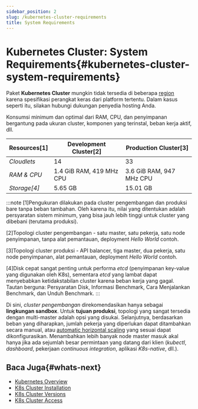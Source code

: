 ```yaml
---
sidebar_position: 2
slug: /kubernetes-cluster-requirements
title: System Requirements
---
```

# Kubernetes Cluster: System Requirements{#kubernetes-cluster-system-requirements}

Paket **Kubernetes Cluster** mungkin tidak tersedia di beberapa [region](<https://docs.dewacloud.com/docs/environment-regions>) karena spesifikasi perangkat keras dari platform tertentu. Dalam kasus seperti itu, silakan hubungi dukungan penyedia hosting Anda.

Konsumsi minimum dan optimal dari RAM, CPU, dan penyimpanan bergantung pada ukuran cluster, komponen yang terinstal, beban kerja aktif, dll.

**Resources[1]** | **Development Cluster[2]** | **Production Cluster[3]**  
---|---|---  
_Cloudlets_ | 14 | 33  
_RAM & CPU_ | 1.4 GiB RAM, 419 MHz CPU | 3.6 GiB RAM, 947 MHz CPU  
_Storage[4]_ | 5.65 GB | 15.01 GB  

:::note
[1]Pengukuran dilakukan pada cluster pengembangan dan produksi bare tanpa beban tambahan. Oleh karena itu, nilai yang ditentukan adalah persyaratan sistem minimum, yang bisa jauh lebih tinggi untuk cluster yang dibebani (terutama produksi).

[2]Topologi cluster pengembangan - satu master, satu pekerja, satu node penyimpanan, tanpa alat pemantauan, deployment _Hello World_ contoh.

[3]Topologi cluster produksi - API balancer, tiga master, dua pekerja, satu node penyimpanan, alat pemantauan, deployment _Hello World_ contoh.

[4]Disk cepat sangat penting untuk performa _etcd_ (penyimpanan key-value yang digunakan oleh K8s), sementara _etcd_ yang lambat dapat menyebabkan ketidakstabilan cluster karena beban kerja yang gagal. Tautan berguna: Persyaratan Disk, Informasi Benchmark, Cara Menjalankan Benchmark, dan Unduh Benchmark.
:::

Di sini, _cluster pengembangan_ direkomendasikan hanya sebagai **lingkungan sandbox**. Untuk **tujuan produksi**, topologi yang sangat tersedia dengan multi-master adalah opsi yang disukai. Selanjutnya, berdasarkan beban yang diharapkan, jumlah pekerja yang diperlukan dapat ditambahkan secara manual, atau [automatic horizontal scaling](<https://docs.dewacloud.com/docs/automatic-horizontal-scaling>) yang sesuai dapat dikonfigurasikan. Menambahkan lebih banyak node master masuk akal hanya jika ada sejumlah besar permintaan yang datang dari klien (_kubectl_, _dashboard_, pekerjaan _continuous integration_, aplikasi _K8s-native_, dll.).

## Baca Juga{#whats-next}

  * [Kubernetes Overview](<https://docs.dewacloud.com/docs/kubernetes-cluster/>)
  * [K8s Cluster Installation](<https://docs.dewacloud.com/docs/kubernetes-cluster-installation/>)
  * [K8s Cluster Versions](<https://docs.dewacloud.com/docs/kubernetes-cluster-versions/>)
  * [K8s Cluster Access](<https://docs.dewacloud.com/docs/kubernetes-cluster-access/>)